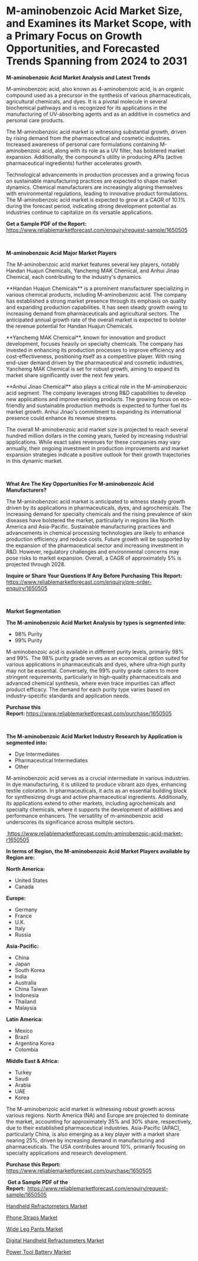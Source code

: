 <p><h1>M-aminobenzoic Acid Market Size, and Examines its Market Scope, with a Primary Focus on Growth Opportunities, and Forecasted Trends Spanning from 2024 to 2031</h1></p><p><strong>M-aminobenzoic Acid Market Analysis and Latest Trends</strong></p>
<p><p>M-aminobenzoic acid, also known as 4-aminobenzoic acid, is an organic compound used as a precursor in the synthesis of various pharmaceuticals, agricultural chemicals, and dyes. It is a pivotal molecule in several biochemical pathways and is recognized for its applications in the manufacturing of UV-absorbing agents and as an additive in cosmetics and personal care products.</p><p>The M-aminobenzoic acid market is witnessing substantial growth, driven by rising demand from the pharmaceutical and cosmetic industries. Increased awareness of personal care formulations containing M-aminobenzoic acid, along with its role as a UV filter, has bolstered market expansion. Additionally, the compound's utility in producing APIs (active pharmaceutical ingredients) further accelerates growth.</p><p>Technological advancements in production processes and a growing focus on sustainable manufacturing practices are expected to shape market dynamics. Chemical manufacturers are increasingly aligning themselves with environmental regulations, leading to innovative product formulations. The M-aminobenzoic acid market is expected to grow at a CAGR of 10.1% during the forecast period, indicating strong development potential as industries continue to capitalize on its versatile applications.</p></p>
<p><strong>Get a Sample PDF of the Report:&nbsp;</strong> <a href="https://www.reliablemarketforecast.com/enquiry/request-sample/1650505?utm_campaign=1108&utm_medium=2&utm_source=Github&utm_content=ia&utm_term=26092024&utm_id=m-aminobenzoic-acid">https://www.reliablemarketforecast.com/enquiry/request-sample/1650505</a></p>
<p>&nbsp;</p>
<p><strong>M-aminobenzoic Acid Major Market Players</strong></p>
<p><p>The M-aminobenzoic acid market features several key players, notably Handan Huajun Chemicals, Yanchemg MAK Chemical, and Anhui Jinao Chemical, each contributing to the industry's dynamics.</p><p>**Handan Huajun Chemicals** is a prominent manufacturer specializing in various chemical products, including M-aminobenzoic acid. The company has established a strong market presence through its emphasis on quality and expanding production capabilities. It has seen steady growth owing to increasing demand from pharmaceuticals and agricultural sectors. The anticipated annual growth rate of the overall market is expected to bolster the revenue potential for Handan Huajun Chemicals.</p><p>**Yanchemg MAK Chemical**, known for innovation and product development, focuses heavily on specialty chemicals. The company has invested in enhancing its production processes to improve efficiency and cost-effectiveness, positioning itself as a competitive player. With rising end-user demand driven by the pharmaceutical and cosmetic industries, Yanchemg MAK Chemical is set for robust growth, aiming to expand its market share significantly over the next few years.</p><p>**Anhui Jinao Chemical** also plays a critical role in the M-aminobenzoic acid segment. The company leverages strong R&D capabilities to develop new applications and improve existing products. The growing focus on eco-friendly and sustainable production methods is expected to further fuel its market growth. Anhui Jinao's commitment to expanding its international presence could enhance its revenue streams.</p><p>The overall M-aminobenzoic acid market size is projected to reach several hundred million dollars in the coming years, fueled by increasing industrial applications. While exact sales revenues for these companies may vary annually, their ongoing investment in production improvements and market expansion strategies indicate a positive outlook for their growth trajectories in this dynamic market.</p></p>
<p>&nbsp;</p>
<p><strong>What Are The Key Opportunities For M-aminobenzoic Acid Manufacturers?</strong></p>
<p><p>The M-aminobenzoic acid market is anticipated to witness steady growth driven by its applications in pharmaceuticals, dyes, and agrochemicals. The increasing demand for specialty chemicals and the rising prevalence of skin diseases have bolstered the market, particularly in regions like North America and Asia-Pacific. Sustainable manufacturing practices and advancements in chemical processing technologies are likely to enhance production efficiency and reduce costs. Future growth will be supported by the expansion of the pharmaceutical sector and increasing investment in R&D. However, regulatory challenges and environmental concerns may pose risks to market expansion. Overall, a CAGR of approximately 5% is projected through 2028.</p></p>
<p><strong>Inquire or Share Your Questions If Any Before Purchasing This Report:</strong> <a href="https://www.reliablemarketforecast.com/enquiry/pre-order-enquiry/1650505?utm_campaign=1108&utm_medium=2&utm_source=Github&utm_content=ia&utm_term=26092024&utm_id=m-aminobenzoic-acid">https://www.reliablemarketforecast.com/enquiry/pre-order-enquiry/1650505</a></p>
<p>&nbsp;</p>
<p><strong>Market Segmentation</strong></p>
<p><strong>The M-aminobenzoic Acid Market Analysis by types is segmented into:</strong></p>
<p><ul><li>98% Purity</li><li>99% Purity</li></ul></p>
<p><p>M-aminobenzoic acid is available in different purity levels, primarily 98% and 99%. The 98% purity grade serves as an economical option suited for various applications in pharmaceuticals and dyes, where ultra-high purity may not be essential. Conversely, the 99% purity grade caters to more stringent requirements, particularly in high-quality pharmaceuticals and advanced chemical synthesis, where even trace impurities can affect product efficacy. The demand for each purity type varies based on industry-specific standards and application needs.</p></p>
<p><strong>Purchase this Report:&nbsp;</strong><a href="https://www.reliablemarketforecast.com/purchase/1650505?utm_campaign=1108&utm_medium=2&utm_source=Github&utm_content=ia&utm_term=26092024&utm_id=m-aminobenzoic-acid">https://www.reliablemarketforecast.com/purchase/1650505</a></p>
<p>&nbsp;</p>
<p><strong>The M-aminobenzoic Acid Market Industry Research by Application is segmented into:</strong></p>
<p><ul><li>Dye Intermediates</li><li>Pharmaceutical Intermediates</li><li>Other</li></ul></p>
<p><p>M-aminobenzoic acid serves as a crucial intermediate in various industries. In dye manufacturing, it is utilized to produce vibrant azo dyes, enhancing textile coloration. In pharmaceuticals, it acts as an essential building block for synthesizing drugs and active pharmaceutical ingredients. Additionally, its applications extend to other markets, including agrochemicals and specialty chemicals, where it supports the development of additives and performance enhancers. The versatility of m-aminobenzoic acid underscores its significance across multiple sectors.</p></p>
<p><a href="https://www.reliablemarketforecast.com/m-aminobenzoic-acid-market-r1650505?utm_campaign=1108&utm_medium=2&utm_source=Github&utm_content=ia&utm_term=26092024&utm_id=m-aminobenzoic-acid">&nbsp;https://www.reliablemarketforecast.com/m-aminobenzoic-acid-market-r1650505</a></p>
<p><strong>In terms of Region, the M-aminobenzoic Acid Market Players available by Region are:</strong></p>
<p>
    <p> <strong> North America: </strong>
        <ul>
            <li>United States</li>
            <li>Canada</li>
        </ul>
        </p> 
    <p> <strong> Europe: </strong>
        <ul>
            <li>Germany</li>
            <li>France</li>
            <li>U.K.</li>
            <li>Italy</li>
            <li>Russia</li>
        </ul>
        </p> 
    <p> <strong> Asia-Pacific: </strong>
        <ul>
            <li>China</li>
            <li>Japan</li>
            <li>South Korea</li>
            <li>India</li>
            <li>Australia</li>
            <li>China Taiwan</li>
            <li>Indonesia</li>
            <li>Thailand</li>
            <li>Malaysia</li>
        </ul>
        </p> 
    <p> <strong> Latin America: </strong>
        <ul>
            <li>Mexico</li>
            <li>Brazil</li>
            <li>Argentina Korea</li>
            <li>Colombia</li>
        </ul>
        </p> 
    <p> <strong> Middle East & Africa: </strong>
        <ul>
            <li>Turkey</li>
            <li>Saudi</li>
            <li>Arabia</li>
            <li>UAE</li>
            <li>Korea</li>
        </ul>
    </p>
    </p>
<p><p>The M-aminobenzoic acid market is witnessing robust growth across various regions. North America (NA) and Europe are projected to dominate the market, accounting for approximately 35% and 30% share, respectively, due to their established pharmaceutical industries. Asia-Pacific (APAC), particularly China, is also emerging as a key player with a market share nearing 25%, driven by increasing demand in manufacturing and pharmaceuticals. The USA contributes around 10%, primarily focusing on specialty applications and research development.</p></p>
<p><strong>Purchase this Report: </strong><a href="https://www.reliablemarketforecast.com/purchase/1650505?utm_campaign=1108&utm_medium=2&utm_source=Github&utm_content=ia&utm_term=26092024&utm_id=m-aminobenzoic-acid">https://www.reliablemarketforecast.com/purchase/1650505</a></p>
<p>&nbsp;<strong>Get a Sample PDF of the Report:&nbsp;&nbsp;</strong><a href="https://www.reliablemarketforecast.com/enquiry/request-sample/1650505?utm_campaign=1108&utm_medium=2&utm_source=Github&utm_content=ia&utm_term=26092024&utm_id=m-aminobenzoic-acid">https://www.reliablemarketforecast.com/enquiry/request-sample/1650505</a></p>
<p><strong></strong></p>
<p><p><a href="https://www.linkedin.com/pulse/handheld-refractometers-market-outlook-forecast-from-2024-2031-irrxf?trackingId=GS%2F9QylUTbmCo9Xt%2BYl%2FFQ%3D%3D&utm_campaign=1108&utm_medium=2&utm_source=Github&utm_content=ia&utm_term=26092024&utm_id=m-aminobenzoic-acid">Handheld Refractometers Market</a></p><p><a href="https://issuu.com/reportprime-2/docs/phone-straps-market-size-2030.pptx_513b05efdfbee6?utm_campaign=1108&utm_medium=2&utm_source=Github&utm_content=ia&utm_term=26092024&utm_id=m-aminobenzoic-acid">Phone Straps Market</a></p><p><a href="https://issuu.com/reportprime-2/docs/wide-leg-pants-market-size-2030.ppt_e241c9a9f52ec3?utm_campaign=1108&utm_medium=2&utm_source=Github&utm_content=ia&utm_term=26092024&utm_id=m-aminobenzoic-acid">Wide Leg Pants Market</a></p><p><a href="https://www.linkedin.com/pulse/market-forecasting-change-global-digital-handheld-kbsqe?trackingId=wGOKxAEBSdawKDYe1tO7Sg%3D%3D&utm_campaign=1108&utm_medium=2&utm_source=Github&utm_content=ia&utm_term=26092024&utm_id=m-aminobenzoic-acid">Digital Handheld Refractometers Market</a></p><p><a href="https://www.linkedin.com/pulse/power-tool-battery-market-report-product-type-lithium-ion-apopf?trackingId=RO6nC88GTvC8U%2F7c%2B7oE0A%3D%3D&utm_campaign=1108&utm_medium=2&utm_source=Github&utm_content=ia&utm_term=26092024&utm_id=m-aminobenzoic-acid">Power Tool Battery Market</a></p></p>
